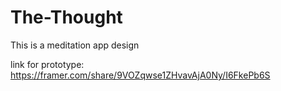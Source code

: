 # The-Thought
This is a meditation app design 

link for prototype: https://framer.com/share/9VOZqwse1ZHvavAjA0Ny/I6FkePb6S
